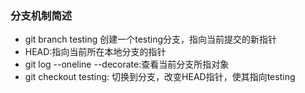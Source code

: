 ### 分支机制简述

- git branch testing 创建一个testing分支，指向当前提交的新指针
- HEAD:指向当前所在本地分支的指针
- git log --oneline --decorate:查看当前分支所指对象
- git checkout testing: 切换到分支，改变HEAD指针，使其指向testing
